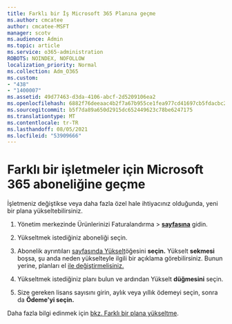 ```yaml
---
title: Farklı bir İş Microsoft 365 Planına geçme
ms.author: cmcatee
author: cmcatee-MSFT
manager: scotv
ms.audience: Admin
ms.topic: article
ms.service: o365-administration
ROBOTS: NOINDEX, NOFOLLOW
localization_priority: Normal
ms.collection: Adm_O365
ms.custom:
- "438"
- "1400007"
ms.assetid: 49d77463-d3da-4106-abcf-2d5209106ea2
ms.openlocfilehash: 6882f76deeaac4b2f7a67b955ce1fea977cd41697cb5fdacbc2d866b3933ef8a
ms.sourcegitcommit: b5f7da89a650d2915dc652449623c78be6247175
ms.translationtype: MT
ms.contentlocale: tr-TR
ms.lasthandoff: 08/05/2021
ms.locfileid: "53909666"
---
```

# <a name="switch-to-a-different-microsoft-365-for-business-subscription"></a>Farklı bir işletmeler için Microsoft 365 aboneliğine geçme

İşletmeniz değiştikse veya daha fazla özel hale ihtiyacınız olduğunda, yeni bir plana yükseltebilirsiniz.
  
1. Yönetim merkezinde Ürünlerinizi Faturalandırma  \> **[sayfasına](https://go.microsoft.com/fwlink/p/?linkid=842054)** gidin.

2. Yükseltmek istediğiniz aboneliği seçin.

3. Abonelik ayrıntıları [sayfasında Yükselt](https://admin.microsoft.com/AdminPortal/Home#/subscriptions/webdirect%252F0dbaa202-d590-4529-98c2-a5e2ebaac702)öğesini **seçin.**  Yükselt **sekmesi** boşsa, şu anda neden yükselteyle ilgili bir açıklama görebilirsiniz. Bunun yerine, planları el [ile değiştirmelisiniz.](https://docs.microsoft.com/microsoft-365/commerce/subscriptions/change-plans-manually?view=o365-worldwide)

4. Yükseltmek istediğiniz planı bulun ve ardından Yükselt **düğmesini** seçin.

5. Size gereken lisans sayısını girin, aylık veya yıllık ödemeyi seçin, sonra da **Ödeme'yi seçin.**

Daha fazla bilgi edinmek için [bkz. Farklı bir plana yükseltme](https://docs.microsoft.com/microsoft-365/commerce/subscriptions/upgrade-to-different-plan).
